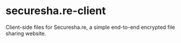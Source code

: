 securesha.re-client
===================

Client-side files for Securesha.re, a simple end-to-end encrypted file sharing website.